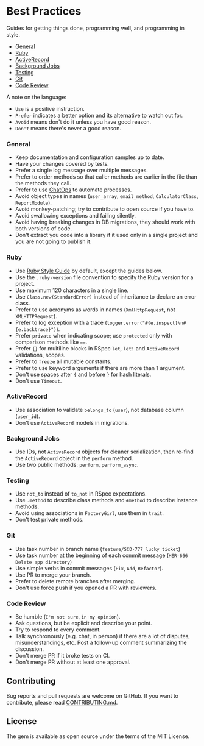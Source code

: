 # Best Practices

Guides for getting things done, programming well, and programming in style.

* [General](#general)
* [Ruby](#ruby)
* [ActiveRecord](#activerecord)
* [Background Jobs](#background-jobs)
* [Testing](#testing)
* [Git](#git)
* [Code Review](#code-review)

A note on the language:

* `Use` is a positive instruction.
* `Prefer` indicates a better option and its alternative to watch out for.
* `Avoid` means don't do it unless you have good reason.
* `Don't` means there's never a good reason.

### General

* Keep documentation and configuration samples up to date.
* Have your changes covered by tests.
* Prefer a single log message over multiple messages.
* Prefer to order methods so that caller methods are earlier in the file than the methods they call.
* Prefer to use [ChatOps](https://www.pagerduty.com/blog/what-is-chatops/) to automate processes.
* Avoid object types in names (`user_array`, `email_method`, `CalculatorClass`, `ReportModule`).
* Avoid monkey-patching; try to contribute to open source if you have to.
* Avoid swallowing exceptions and failing silently.
* Avoid having breaking changes in DB migrations, they should work with both versions of code.
* Don't extract you code into a library if it used only in a single project and you are not going to publish it.

### Ruby

* Use [Ruby Style Guide](https://github.com/bbatsov/ruby-style-guide) by default, except the guides below.
* Use the `.ruby-version` file convention to specify the Ruby version for a project.
* Use maximum 120 characters in a single line.
* Use `Class.new(StandardError)` instead of inheritance to declare an error class.
* Prefer to use acronyms as words in names (`XmlHttpRequest`, not `XMLHTTPRequest`).
* Prefer to log exception with a trace (`logger.error("#{e.inspect}\n#{e.backtrace}")`).
* Prefer `private` when indicating scope; use `protected` only with comparison methods like `==`.
* Prefer `{}` for multiline blocks in RSpec `let`, `let!` and `ActiveRecord` validations, scopes.
* Prefer to `freeze` all mutable constants.
* Prefer to use keyword arguments if there are more than 1 argument.
* Don't use spaces after `{` and before `}` for hash literals.
* Don't use `Timeout`.

### ActiveRecord

* Use association to validate `belongs_to` (`user`), not database column (`user_id`).
* Don't use `ActiveRecord` models in migrations.

### Background Jobs

* Use IDs, not `ActiveRecord` objects for cleaner serialization, then re-find the `ActiveRecord` object in the `perform` method.
* Use two public methods: `perform`, `perform_async`.

### Testing

* Use `not_to` instead of `to_not` in RSpec expectations.
* Use `.method` to describe class methods and `#method` to describe instance methods.
* Avoid using associations in `FactoryGirl`, use them in `trait`.
* Don't test private methods.

### Git

* Use task number in branch name (`feature/SCD-777_lucky_ticket`)
* Use task number at the beginning of each commit message (`HER-666 Delete app directory`)
* Use simple verbs in commit messages (`Fix`, `Add`, `Refactor`).
* Use PR to merge your branch.
* Prefer to delete remote branches after merging.
* Don't use force push if you opened a PR with reviewers.

### Code Review

* Be humble (`I'm not sure`, `in my opinion`).
* Ask questions, but be explicit and describe your point.
* Try to respond to every comment.
* Talk synchronously (e.g. chat, in person) if there are a lot of disputes, misunderstandings, etc. Post a follow-up comment summarizing the discussion.
* Don't merge PR if it broke tests on CI.
* Don't merge PR without at least one approval.

## Contributing

Bug reports and pull requests are welcome on GitHub. If you want to contribute, please read [CONTRIBUTING.md](./CONTRIBUTING.md).

## License

The gem is available as open source under the terms of the MIT License.
